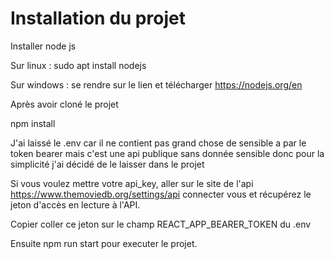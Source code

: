 # Installation du projet
Installer node js

Sur linux :
sudo apt install nodejs

Sur windows : se rendre sur le lien et télécharger 
https://nodejs.org/en

Après avoir cloné le projet

npm install

J'ai laissé le .env car il ne contient pas grand chose de sensible a par le token bearer 
mais c'est une api publique sans donnée sensible donc pour la simplicité j'ai décidé de le laisser dans le projet

Si vous voulez mettre votre api_key, aller sur le site de l'api https://www.themoviedb.org/settings/api connecter vous et 
récupérez le jeton d'accès en lecture à l'API.

Copier coller ce jeton sur le champ REACT_APP_BEARER_TOKEN du .env

Ensuite npm run start pour executer le projet.

